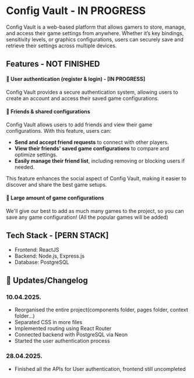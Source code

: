 # Config Vault - IN PROGRESS
<p>Config Vault is a web-based platform that allows gamers to store, manage, and access their game settings from anywhere. Whether it’s key bindings, sensitivity levels, or graphics configurations, users can securely save and retrieve their settings across multiple devices.</p>

## Features - NOT FINISHED
<h4>📀 User authentication (register & login) - [IN PROGRESS]</h4>
<p>Config Vault provides a secure authentication system, allowing users to create an account and access their saved game configurations.</p>
<h4>📀 Friends & shared configurations</h4>
<p>Config Vault allows users to add friends and view their game configurations. With this feature, users can:</p>
<ul>
  <li><b>Send and accept friend requests</b> to connect with other players.</li>
  <li><b>View their friends' saved game configurations</b> to compare and optimize settings.</li>
  <li><b>Easily manage their friend list</b>, including removing or blocking users if needed.</li>
</ul>
<p>This feature enhances the social aspect of Config Vault, making it easier to discover and share the best game setups.</p>
<h4>📀 Large amount of game configurations</h4>
<p>We'll give our best to add as much many games to the project, so you can save any game configuration! (All the popular games will be added)</p>

## Tech Stack - [PERN STACK]
<ul>
  <li>Frontend: ReactJS</li>
  <li>Backend: Node.js, Express.js</li>
  <li>Database: PostgreSQL</li>
</ul>

## 📅 Updates/Changelog

### 10.04.2025.
- Reorganised the entire project(components folder, pages folder, context folder...)
- Separated CSS in more files
- Implemented routing using React Router
- Connected backend with PostgreSQL via Neon
- Started the user authentication process

### 28.04.2025.
- Finished all the APIs for User authentication, frontend still uncompleted
